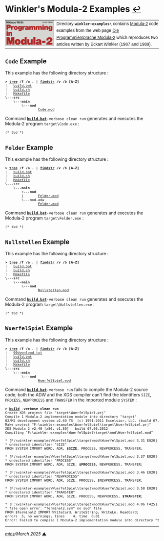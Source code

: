 # <span id="top">Winkler's Modula-2 Examples</span> <span style="font-size:90%;">[↩](../README.md#top)</span>

<table style="font-family:Helvetica,Arial;line-height:1.6;">
  <tr>
  <td style="border:0;padding:0 8px 0 0;;min-width:160px;">
    <a href="https://en.wikipedia.org/wiki/Modula-2" rel="external"><img src="../docs/images/pim4.png" width="160" alt="Modula-2 project"/></a>
  </td>
  <td style="border:0;padding:0;vertical-align:text-top;">
    Directory <strong><code>winkler-examples\</code></strong> contains <a href="https://en.wikipedia.org/wiki/Modula-2" rel="external">Modula-2</a> code examples from the web page <a href="http://www.eckart-winkler.de/computer/modula2.htm" rel="external">Die Programmiersprache Modula-2</a> which reproduces two articles written by Eckart Winkler (1987 and 1989).
  </td>
  </tr>
</table>

## <span id="code">`Code` Example</span>

This example has the following directory structure :

<pre style="font-size:80%;">
<b>&gt; <a href="https://docs.microsoft.com/en-us/windows-server/administration/windows-commands/tree" rel="external">tree</a> /f /a . | <a href="https://docs.microsoft.com/en-us/windows-server/administration/windows-commands/findstr" rel="external">findstr</a> /v /b [A-Z]</b>
|   <a href="./Code/build.bat">build.bat</a>
|   <a href="./Code/build.sh">build.sh</a>
|   <a href="./Code/Makefile">Makefile</a>
\---<b>src</b>
    \---<b>main</b>
        \---<b>mod</b>
                <a href="./Code/src/main/mod/Code.mod">Code.mod</a>
</pre>

Command [**`build.bat`**](./Code/build.bat)`-verbose clean run` generates and executes the Modula-2 program `target\Code.exe` :

<pre style="font-size:80%;">
(* tbd *)
</pre>

<!--=======================================================================-->

## <span id="felder">`Felder` Example</span>

This example has the following directory structure :

<pre style="font-size:80%;">
<b>&gt; <a href="https://docs.microsoft.com/en-us/windows-server/administration/windows-commands/tree" rel="external">tree</a> /f /a . | <a href="https://docs.microsoft.com/en-us/windows-server/administration/windows-commands/findstr" rel="external">findstr</a> /v /b [A-Z]</b>
|   <a href="./Felder/build.bat">build.bat</a>
|   <a href="./Felder/build.sh">build.sh</a>
|   <a href="./Felder/Makefile">Makefile</a>
\---src
    \---<b>main</b>
        +---<b>mod</b>
        |       <a href="./Felder/src/main/mod/Felder.mod">Felder.mod</a>
        \---mod-adw
                <a href="./Felder/src/main/mod-adw/Felder.mod">Felder.mod</a>
</pre>

Command [**`build.bat`**](./Felder/build.bat)`-verbose clean run` generates and executes the Modula-2 program `target\Felder.exe` :

<pre style="font-size:80%;">
(* tbd *)
</pre>

<!--=======================================================================-->

## <span id="nullstellen">`Nullstellen` Example</span>

This example has the following directory structure :

<pre style="font-size:80%;">
<b>&gt; <a href="https://docs.microsoft.com/en-us/windows-server/administration/windows-commands/tree" rel="external">tree</a> /f /a . | <a href="https://docs.microsoft.com/en-us/windows-server/administration/windows-commands/findstr" rel="external">findstr</a> /v /b [A-Z]</b>
|   <a href="./Nullstellen/build.bat">build.bat</a>
|   <a href="./Nullstellen/build.sh">build.sh</a>
|   <a href="./Nullstellen/Makefile">Makefile</a>
\---<b>src</b>
    \---<b>main</b>
        \---<b>mod</b>
                <a href="./Nullstellen/src/main/mod/Nullstellen.mod">Nullstellen.mod</a>
</pre>

Command [**`build.bat`**](./Nullstellen/build.bat)`-verbose clean run` generates and executes the Modula-2 program `target\Nullstellen.exe` :

<pre style="font-size:80%;">
(* tbd *)
</pre>

<!--=======================================================================-->

## <span id="wuerfelspiel">`WuerfelSpiel` Example</span>

This example has the following directory structure :

<pre style="font-size:80%;">
<b>&gt; <a href="https://docs.microsoft.com/en-us/windows-server/administration/windows-commands/tree" rel="external">tree</a> /f /a . | <a href="https://docs.microsoft.com/en-us/windows-server/administration/windows-commands/findstr" rel="external">findstr</a> /v /b [A-Z]</b>
|   <a href="./WuerfelSpiel/00download.txt">00download.txt</a>
|   <a href="./WuerfelSpiel/build.bat">build.bat</a>
|   <a href="./WuerfelSpiel/build.sh">build.sh</a>
|   <a href="./WuerfelSpiel/Makefile">Makefile</a>
\---<b>src</b>
    \---<b>main</b>
        \---<b>mod</b>
                <a href="./WuerfelSpiel/src/main/mod/WuerfelSpiel.mod">WuerfelSpiel.mod</a>
</pre>

Command [**`build.bat`**](./WuerfelSpiel/build.bat)`-verbose run` fails to compile the Modula-2 source code; both the ADW and the XDS compiler can't find the identifiers `SIZE`, `PROCESS`, `NEWPROCESS` and `TRANSFER` in the imported module `SYSTEM` :

<pre style="font-size:80%;">
<b>&gt; <a href="">build</a> -verbose clean run</b>
Create XDS project file "target\WuerfelSpiel.prj"
Compile 1 Modula-2 implementation module into directory "target"
O2/M2 development system v2.60 TS  (c) 1991-2011 Excelsior, LLC. (build 07.06.2012)
Make project "F:\winkler-examples\WuerfelSpiel\target\WuerfelSpiel.prj"
XDS Modula-2 v2.40 [x86, v1.50] - build 07.06.2012
Compiling "F:\winkler-examples\WuerfelSpiel\target\mod\WuerfelSpiel.mod"

* [F:\winkler-examples\WuerfelSpiel\target\mod\WuerfelSpiel.mod 3.31 E020]
* undeclared identifier "SIZE"
FROM SYSTEM IMPORT WORD, ADR, <b>$SIZE</b>, PROCESS, NEWPROCESS, TRANSFER;

* [F:\winkler-examples\WuerfelSpiel\target\mod\WuerfelSpiel.mod 3.37 E020]
* undeclared identifier "PROCESS"
FROM SYSTEM IMPORT WORD, ADR, SIZE, <b>$PROCESS</b>, NEWPROCESS, TRANSFER;

* [F:\winkler-examples\WuerfelSpiel\target\mod\WuerfelSpiel.mod 3.46 E020]
* undeclared identifier "NEWPROCESS"
FROM SYSTEM IMPORT WORD, ADR, SIZE, PROCESS, $NEWPROCESS, TRANSFER;

* [F:\winkler-examples\WuerfelSpiel\target\mod\WuerfelSpiel.mod 3.58 E020]
* undeclared identifier "TRANSFER"
FROM SYSTEM IMPORT WORD, ADR, SIZE, PROCESS, NEWPROCESS, <b>$TRANSFER</b>;

* [F:\winkler-examples\WuerfelSpiel\target\mod\WuerfelSpiel.mod 4.06 F425]
* file open error: "Terminal2.sym" no such file
FROM $Terminal2 IMPORT WriteCard, WriteString, WriteLn, ReadCard;
errors  5, no warnings, lines    4, time  0.01
Error: Failed to compile 1 Modula-2 implementation module into directory "target"
</pre>

***

*[mics](https://lampwww.epfl.ch/~michelou/)/March 2025* [**&#9650;**](#top)
<span id="bottom">&nbsp;</span>

<!-- href links -->

